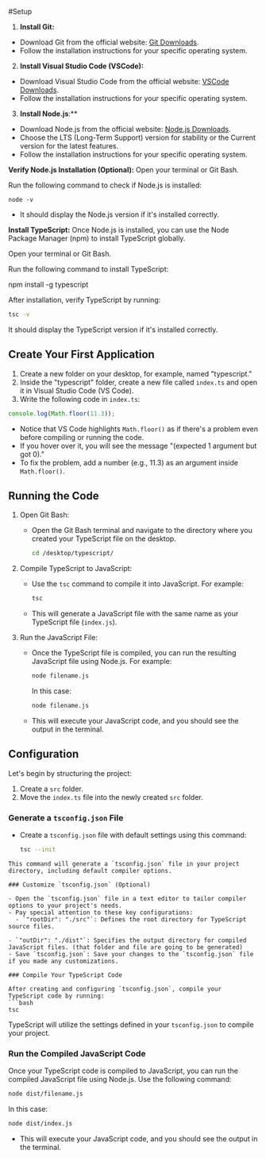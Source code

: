 #Setup
1. **Install Git:**
 - Download Git from the official website: [Git Downloads](https://git-scm.com/downloads).
 - Follow the installation instructions for your specific operating system.

2. **Install Visual Studio Code (VSCode):**
 - Download Visual Studio Code from the official website: [VSCode Downloads](https://code.visualstudio.com/download).
 - Follow the installation instructions for your specific operating system.

3. **Install Node.js**:**
 - Download Node.js from the official website: [Node.js Downloads](https://nodejs.org/en).
 - Choose the LTS (Long-Term Support) version for stability or the Current version for the latest features.
 - Follow the installation instructions for your specific operating system.

**Verify Node.js Installation (Optional):**
Open your terminal or Git Bash.

Run the following command to check if Node.js is installed:

```node -v```

 - It should display the Node.js version if it's installed correctly.

**Install TypeScript:**
Once Node.js is installed, you can use the Node Package Manager (npm) to install TypeScript globally.

Open your terminal or Git Bash.

Run the following command to install TypeScript:

npm install -g typescript

After installation, verify TypeScript by running:
```bash
tsc -v
```
It should display the TypeScript version if it's installed correctly.

## Create Your First Application

1. Create a new folder on your desktop, for example, named "typescript."
2. Inside the "typescript" folder, create a new file called `index.ts` and open it in Visual Studio Code (VS Code).
3. Write the following code in `index.ts`:

```typescript
console.log(Math.floor(11.3));
```
- Notice that VS Code highlights `Math.floor()` as if there's a problem even before compiling or running the code.
- If you hover over it, you will see the message "(expected 1 argument but got 0)."
- To fix the problem, add a number (e.g., 11.3) as an argument inside `Math.floor()`.

## Running the Code

1. Open Git Bash:
   - Open the Git Bash terminal and navigate to the directory where you created your TypeScript file on the desktop.
     ```bash
     cd /desktop/typescript/
     ```
2. Compile TypeScript to JavaScript:
   - Use the `tsc` command to compile it into JavaScript. For example:
     ```bash
     tsc
     ```
   - This will generate a JavaScript file with the same name as your TypeScript file (`index.js`).

3. Run the JavaScript File:
   - Once the TypeScript file is compiled, you can run the resulting JavaScript file using Node.js. For example:
     ```bash
     node filename.js
     ```
     In this case:
     ```bash
     node filename.js
     ```
   - This will execute your JavaScript code, and you should see the output in the terminal.


## Configuration

Let's begin by structuring the project:

1. Create a `src` folder.
2. Move the `index.ts` file into the newly created `src` folder.

### Generate a `tsconfig.json` File

- Create a `tsconfig.json` file with default settings using this command:
  ```bash
  tsc --init
```
This command will generate a `tsconfig.json` file in your project directory, including default compiler options.

### Customize `tsconfig.json` (Optional)

- Open the `tsconfig.json` file in a text editor to tailor compiler options to your project's needs.
- Pay special attention to these key configurations:
  - `"rootDir": "./src"`: Defines the root directory for TypeScript source files.

- `"outDir": "./dist"`: Specifies the output directory for compiled JavaScript files. (that folder and file are going to be generated)
- Save `tsconfig.json`: Save your changes to the `tsconfig.json` file if you made any customizations.

### Compile Your TypeScript Code

After creating and configuring `tsconfig.json`, compile your TypeScript code by running:
```bash
tsc
```
TypeScript will utilize the settings defined in your `tsconfig.json` to compile your project.

### Run the Compiled JavaScript Code

Once your TypeScript code is compiled to JavaScript, you can run the compiled JavaScript file using Node.js. Use the following command:

```bash
node dist/filename.js
```
In this case:

```bash
node dist/index.js
```
- This will execute your JavaScript code, and you should see the output in the terminal.